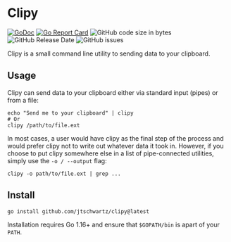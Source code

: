 Clipy
===

[![GoDoc](https://godoc.org/github.com/jtschwartz/clipy?status.svg)](https://pkg.go.dev/github.com/jtschwartz/clipy)
[![Go Report Card](https://goreportcard.com/badge/jtschwartz/clipy)](https://goreportcard.com/report/jtschwartz/clipy)
![GitHub code size in bytes](https://img.shields.io/github/languages/code-size/JTSchwartz/clipy)
![GitHub Release Date](https://img.shields.io/github/release-date/JTSchwartz/clipy)
![GitHub issues](https://img.shields.io/github/issues/JTSchwartz/clipy)

Clipy is a small command line utility to sending data to your clipboard.

## Usage

Clipy can send data to your clipboard either via standard input (pipes) or from a file:
```shell
echo "Send me to your clipboard" | clipy
# Or
clipy /path/to/file.ext
```
In most cases, a user would have clipy as the final step of the process and would prefer clipy not to write out whatever data it took in. However, if you choose to put clipy somewhere else in a list of pipe-connected utilities, simply use the `-o / --output` flag:
```shell
clipy -o path/to/file.ext | grep ...
```

## Install

```shell
go install github.com/jtschwartz/clipy@latest
```

Installation requires Go 1.16+ and ensure that `$GOPATH/bin` is apart of your `PATH`.